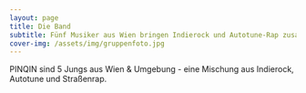 ```yaml
---
layout: page
title: Die Band
subtitle: Fünf Musiker aus Wien bringen Indierock und Autotune-Rap zusammen.
cover-img: /assets/img/gruppenfoto.jpg
---
```


PINQIN sind 5 Jungs aus Wien & Umgebung - eine Mischung aus Indierock, Autotune und Straßenrap.

